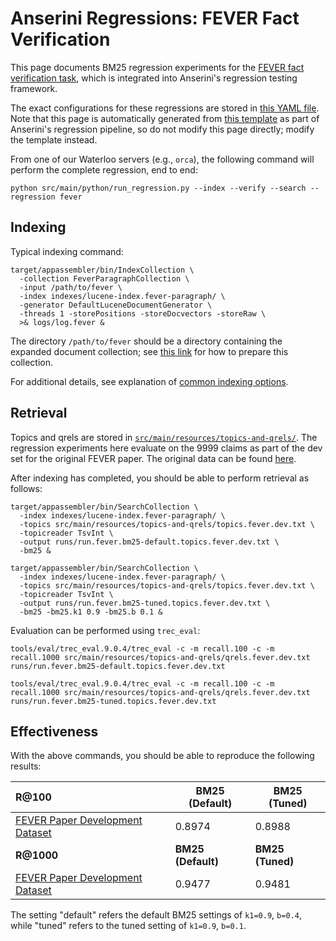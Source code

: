 # Anserini Regressions: FEVER Fact Verification

This page documents BM25 regression experiments for the [FEVER fact verification task](https://fever.ai/), which is integrated into Anserini's regression testing framework.

The exact configurations for these regressions are stored in [this YAML file](../src/main/resources/regression/fever.yaml).
Note that this page is automatically generated from [this template](../src/main/resources/docgen/templates/fever.template) as part of Anserini's regression pipeline, so do not modify this page directly; modify the template instead.

From one of our Waterloo servers (e.g., `orca`), the following command will perform the complete regression, end to end:

```
python src/main/python/run_regression.py --index --verify --search --regression fever
```

## Indexing

Typical indexing command:

```
target/appassembler/bin/IndexCollection \
  -collection FeverParagraphCollection \
  -input /path/to/fever \
  -index indexes/lucene-index.fever-paragraph/ \
  -generator DefaultLuceneDocumentGenerator \
  -threads 1 -storePositions -storeDocvectors -storeRaw \
  >& logs/log.fever &
```

The directory `/path/to/fever` should be a directory containing the expanded document collection; see [this link](../docs/experiments-fever.md) for how to prepare this collection.

For additional details, see explanation of [common indexing options](common-indexing-options.md).

## Retrieval

Topics and qrels are stored in [`src/main/resources/topics-and-qrels/`](../src/main/resources/topics-and-qrels/).
The regression experiments here evaluate on the 9999 claims as part of the dev set for the original FEVER paper.
The original data can be found [here](https://fever.ai/resources.html).

After indexing has completed, you should be able to perform retrieval as follows:

```
target/appassembler/bin/SearchCollection \
  -index indexes/lucene-index.fever-paragraph/ \
  -topics src/main/resources/topics-and-qrels/topics.fever.dev.txt \
  -topicreader TsvInt \
  -output runs/run.fever.bm25-default.topics.fever.dev.txt \
  -bm25 &

target/appassembler/bin/SearchCollection \
  -index indexes/lucene-index.fever-paragraph/ \
  -topics src/main/resources/topics-and-qrels/topics.fever.dev.txt \
  -topicreader TsvInt \
  -output runs/run.fever.bm25-tuned.topics.fever.dev.txt \
  -bm25 -bm25.k1 0.9 -bm25.b 0.1 &
```

Evaluation can be performed using `trec_eval`:

```
tools/eval/trec_eval.9.0.4/trec_eval -c -m recall.100 -c -m recall.1000 src/main/resources/topics-and-qrels/qrels.fever.dev.txt runs/run.fever.bm25-default.topics.fever.dev.txt

tools/eval/trec_eval.9.0.4/trec_eval -c -m recall.100 -c -m recall.1000 src/main/resources/topics-and-qrels/qrels.fever.dev.txt runs/run.fever.bm25-tuned.topics.fever.dev.txt
```

## Effectiveness

With the above commands, you should be able to reproduce the following results:

| **R@100**                                                                                                    | **BM25 (Default)**| **BM25 (Tuned)**|
|:-------------------------------------------------------------------------------------------------------------|-----------|-----------|
| [FEVER Paper Development Dataset](https://s3-eu-west-1.amazonaws.com/fever.public/paper_dev.jsonl)           | 0.8974    | 0.8988    |
| **R@1000**                                                                                                   | **BM25 (Default)**| **BM25 (Tuned)**|
| [FEVER Paper Development Dataset](https://s3-eu-west-1.amazonaws.com/fever.public/paper_dev.jsonl)           | 0.9477    | 0.9481    |

The setting "default" refers the default BM25 settings of `k1=0.9`, `b=0.4`, while "tuned" refers to the tuned setting of `k1=0.9`, `b=0.1`.
